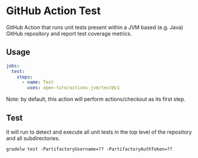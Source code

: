 # GitHub Action Test

GitHub Action that runs unit tests present within a JVM based (e.g. Java) GitHub repository and report test coverage metrics.

## Usage

```yaml
jobs:
  test:
    steps:
      - name: Test
        uses: open-turo/actions-jvm/test@v1
```

Note: by default, this action will perform actions/checkout as its first step.

## Test

It will run to detect and execute all unit tests in the top level of the
repository and all subdirectories.

```shell
gradelw test -PartifactoryUsername=?? -PartifactoryAuthToken=??
```

